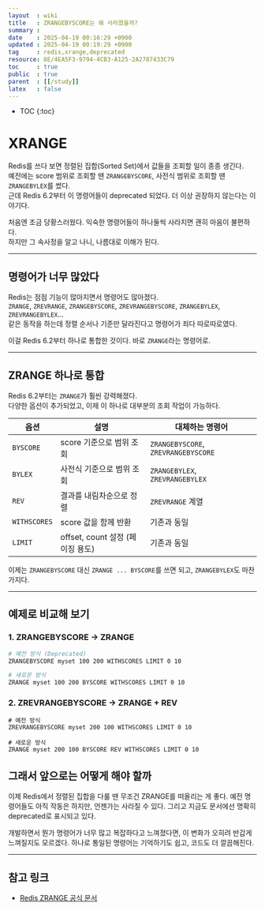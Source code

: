 ```yaml
---
layout  : wiki
title   : ZRANGEBYSCORE는 왜 사라졌을까?
summary : 
date    : 2025-04-19 00:16:29 +0900
updated : 2025-04-19 00:19:29 +0900
tag     : redis,xrange,deprecated 
resource: 8E/4EA5F3-9794-4CB3-A125-2A2787433C79
toc     : true
public  : true
parent  : [[/study]]
latex   : false
---
```

* TOC
{:toc}

# XRANGE

Redis를 쓰다 보면 정렬된 집합(Sorted Set)에서 값들을 조회할 일이 종종 생긴다.  
예전에는 score 범위로 조회할 땐 `ZRANGEBYSCORE`, 사전식 범위로 조회할 땐 `ZRANGEBYLEX`를 썼다.  
근데 Redis 6.2부터 이 명령어들이 deprecated 되었다. 더 이상 권장하지 않는다는 이야기다.

처음엔 조금 당황스러웠다. 익숙한 명령어들이 하나둘씩 사라지면 괜히 마음이 불편하다.  
하지만 그 속사정을 알고 나니, 나름대로 이해가 된다.

---

## 명령어가 너무 많았다

Redis는 점점 기능이 많아지면서 명령어도 많아졌다.  
`ZRANGE`, `ZREVRANGE`, `ZRANGEBYSCORE`, `ZREVRANGEBYSCORE`, `ZRANGEBYLEX`, `ZREVRANGEBYLEX`...  
같은 동작을 하는데 정렬 순서나 기준만 달라진다고 명령어가 죄다 따로따로였다.

이걸 Redis 6.2부터 하나로 통합한 것이다. 바로 `ZRANGE`라는 명령어로.

---

## ZRANGE 하나로 통합

Redis 6.2부터는 `ZRANGE`가 훨씬 강력해졌다.  
다양한 옵션이 추가되었고, 이제 이 하나로 대부분의 조회 작업이 가능하다.

| 옵션         | 설명                              | 대체하는 명령어                          |
|--------------|-----------------------------------|-------------------------------------------|
| `BYSCORE`    | score 기준으로 범위 조회          | `ZRANGEBYSCORE`, `ZREVRANGEBYSCORE`      |
| `BYLEX`      | 사전식 기준으로 범위 조회         | `ZRANGEBYLEX`, `ZREVRANGEBYLEX`          |
| `REV`        | 결과를 내림차순으로 정렬          | `ZREVRANGE` 계열                         |
| `WITHSCORES` | score 값을 함께 반환              | 기존과 동일                              |
| `LIMIT`      | offset, count 설정 (페이징 용도) | 기존과 동일                              |

이제는 `ZRANGEBYSCORE` 대신 `ZRANGE ... BYSCORE`를 쓰면 되고, `ZRANGEBYLEX`도 마찬가지다.

---

## 예제로 비교해 보기

### 1. ZRANGEBYSCORE → ZRANGE

```bash
# 예전 방식 (Deprecated)
ZRANGEBYSCORE myset 100 200 WITHSCORES LIMIT 0 10

# 새로운 방식
ZRANGE myset 100 200 BYSCORE WITHSCORES LIMIT 0 10
```

### 2. ZREVRANGEBYSCORE → ZRANGE + REV
```
# 예전 방식
ZREVRANGEBYSCORE myset 200 100 WITHSCORES LIMIT 0 10

# 새로운 방식
ZRANGE myset 200 100 BYSCORE REV WITHSCORES LIMIT 0 10
```

## 그래서 앞으로는 어떻게 해야 할까

이제 Redis에서 정렬된 집합을 다룰 땐 무조건 ZRANGE를 떠올리는 게 좋다.
예전 명령어들도 아직 작동은 하지만, 언젠가는 사라질 수 있다.
그리고 지금도 문서에선 명확히 deprecated로 표시되고 있다.

개발하면서 뭔가 명령어가 너무 많고 복잡하다고 느껴졌다면, 이 변화가 오히려 반갑게 느껴질지도 모르겠다.
하나로 통일된 명령어는 기억하기도 쉽고, 코드도 더 깔끔해진다.

--- 

## 참고 링크
- [Redis ZRANGE 공식 문서](https://redis.io/commands/zrange/)
